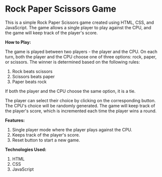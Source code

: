 # **Rock Paper Scissors Game**

This is a simple Rock Paper Scissors game created using HTML, CSS, and JavaScript. The game allows a single player to play against the CPU, and the game will keep track of the player's score.

**How to Play:**

The game is played between two players - the player and the CPU. On each turn, both the player and the CPU choose one of three options: rock, paper, or scissors. The winner is determined based on the following rules:

1. Rock beats scissors
2. Scissors beats paper
3. Paper beats rock

If both the player and the CPU choose the same option, it is a tie.

The player can select their choice by clicking on the corresponding button. The CPU's choice will be randomly generated. The game will keep track of the player's score, which is incremented each time the player wins a round.

**Features:**

1. Single player mode where the player plays against the CPU.
2. Keeps track of the player's score.
3. Reset button to start a new game.

**Technologies Used:**

1. HTML
2. CSS
3. JavaScript